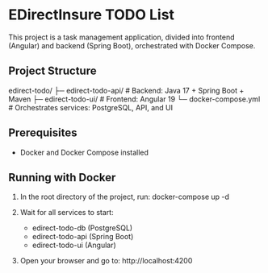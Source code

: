 # EDirectInsure TODO List

This project is a task management application, divided into frontend (Angular) and backend (Spring Boot), orchestrated with Docker Compose.

## Project Structure

edirect-todo/
├─ edirect-todo-api/    # Backend: Java 17 + Spring Boot + Maven
├─ edirect-todo-ui/     # Frontend: Angular 19
└─ docker-compose.yml   # Orchestrates services: PostgreSQL, API, and UI

## Prerequisites

- Docker and Docker Compose installed

## Running with Docker

1. In the root directory of the project, run:
   docker-compose up -d

2. Wait for all services to start:
   - edirect-todo-db (PostgreSQL)
   - edirect-todo-api (Spring Boot)
   - edirect-todo-ui (Angular)

3. Open your browser and go to:
   http://localhost:4200

